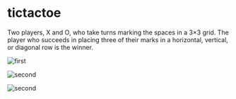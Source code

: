 # tictactoe

Two players, X and O, who take turns marking the spaces in a 3×3 grid. The player who succeeds in placing three of their marks in a horizontal, vertical, or diagonal row is the winner. 

![first](https://user-images.githubusercontent.com/52231690/100193449-d2aa5c00-2f19-11eb-9cbb-8a9a5d819179.png)

![second](https://user-images.githubusercontent.com/52231690/100194999-afcd7700-2f1c-11eb-8d3f-b200d4d56513.png)


![second](https://user-images.githubusercontent.com/52231690/100193458-d6d67980-2f19-11eb-943b-ac75c71cf995.png)

